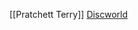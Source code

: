 [[Pratchett Terry]]
[Discworld](https://www.goodreads.com/search?utf8=%E2%9C%93&q=Discworld%2C+%23&search_type=books&search%5Bfield%5D=title)
